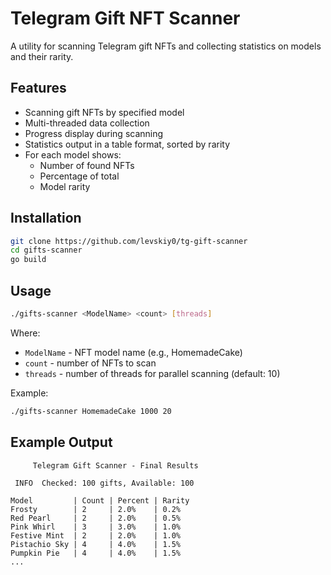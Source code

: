 # Telegram Gift NFT Scanner

A utility for scanning Telegram gift NFTs and collecting statistics on models and their rarity.

## Features

- Scanning gift NFTs by specified model
- Multi-threaded data collection
- Progress display during scanning
- Statistics output in a table format, sorted by rarity
- For each model shows:
  - Number of found NFTs
  - Percentage of total
  - Model rarity

## Installation

```bash
git clone https://github.com/levskiy0/tg-gift-scanner
cd gifts-scanner
go build
```

## Usage

```bash
./gifts-scanner <ModelName> <count> [threads]
```

Where:
- `ModelName` - NFT model name (e.g., HomemadeCake)
- `count` - number of NFTs to scan
- `threads` - number of threads for parallel scanning (default: 10)

Example:
```bash
./gifts-scanner HomemadeCake 1000 20
```

## Example Output

```
     Telegram Gift Scanner - Final Results     
                               
 INFO  Checked: 100 gifts, Available: 100

Model         | Count | Percent | Rarity
Frosty        | 2     | 2.0%    | 0.2%
Red Pearl     | 2     | 2.0%    | 0.5%
Pink Whirl    | 3     | 3.0%    | 1.0%
Festive Mint  | 2     | 2.0%    | 1.0%
Pistachio Sky | 4     | 4.0%    | 1.5%
Pumpkin Pie   | 4     | 4.0%    | 1.5%
...
``` 